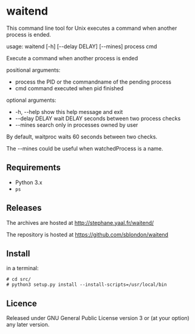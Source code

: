waitend
=======

This command line tool for Unix executes a command when another process is 
ended.

usage: waitend [-h] [--delay DELAY] [--mines] process cmd

Execute a command when another process is ended

positional arguments:
  - process        the PID or the commandname of the pending process
  - cmd            command executed when pid finished

optional arguments:
  - -h, --help     show this help message and exit
  - --delay DELAY  wait DELAY seconds between two process checks
  - --mines        search only in processes owned by user


By default, waitproc waits 60 seconds between two checks.

The --mines could be useful when watchedProcess is a name.


Requirements
------------

 - Python 3.x
 - `ps`


Releases
--------

The archives are hosted at http://stephane.yaal.fr/waitend/

The repository is hosted at https://github.com/sblondon/waitend


Install
-------

in a terminal:
```
# cd src/
# python3 setup.py install --install-scripts=/usr/local/bin
```

Licence
-------

Released under GNU General Public License version 3 or (at your option) any
later version.

